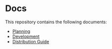 # Docs

This repository contains the following documents:

- [Planning](Planning.md)
- [Development](Development.md)
- [Distribution Guide](Distribution.md)
